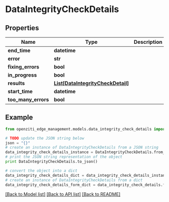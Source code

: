 # DataIntegrityCheckDetails


## Properties
Name | Type | Description | Notes
------------ | ------------- | ------------- | -------------
**end_time** | **datetime** |  | 
**error** | **str** |  | 
**fixing_errors** | **bool** |  | 
**in_progress** | **bool** |  | 
**results** | [**List[DataIntegrityCheckDetail]**](DataIntegrityCheckDetail.md) |  | 
**start_time** | **datetime** |  | 
**too_many_errors** | **bool** |  | 

## Example

```python
from openziti_edge_management.models.data_integrity_check_details import DataIntegrityCheckDetails

# TODO update the JSON string below
json = "{}"
# create an instance of DataIntegrityCheckDetails from a JSON string
data_integrity_check_details_instance = DataIntegrityCheckDetails.from_json(json)
# print the JSON string representation of the object
print DataIntegrityCheckDetails.to_json()

# convert the object into a dict
data_integrity_check_details_dict = data_integrity_check_details_instance.to_dict()
# create an instance of DataIntegrityCheckDetails from a dict
data_integrity_check_details_form_dict = data_integrity_check_details.from_dict(data_integrity_check_details_dict)
```
[[Back to Model list]](../README.md#documentation-for-models) [[Back to API list]](../README.md#documentation-for-api-endpoints) [[Back to README]](../README.md)


